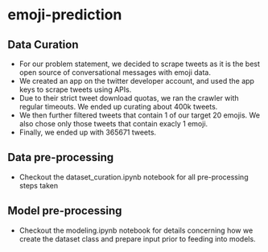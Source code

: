 # emoji-prediction

## Data Curation

- For our problem statement, we decided to scrape tweets as it is the best open source of conversational messages with emoji data. 
- We created an app on the twitter developer account, and used the app keys to scrape tweets using APIs.
- Due to their strict tweet download quotas, we ran the crawler with regular timeouts. We ended up curating about 400k tweets. 
- We then further filtered tweets that contain 1 of our target 20 emojis. We also chose only those tweets that contain exacly 1 emoji. 
- Finally, we ended up with 365671 tweets. 

## Data pre-processing

- Checkout the dataset_curation.ipynb notebook for all pre-processing steps taken

## Model pre-processing

- Checkout the modeling.ipynb notebook for details concerning how we create the dataset class and prepare input prior to feeding into models. 